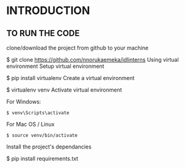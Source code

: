 # INTRODUCTION

## TO RUN THE CODE

clone/download the project from github to your machine

 $ git clone https://github.com/nnorukaemeka/idlinterns
Using virtual environment
Setup virtual environment

 $ pip install virtualenv
Create a virtual environment

 $ virtualenv venv
Activate virtual environment

For Windows:

    $ venv\Scripts\activate
For Mac OS / Linux

    $ source venv/bin/activate
Install the project's dependancies

 $ pip install requirements.txt           